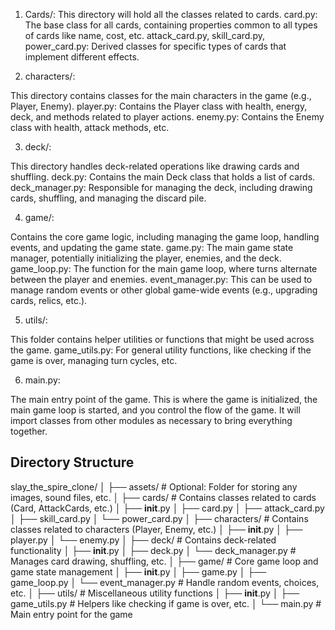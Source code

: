 1. Cards/: 
This directory will hold all the classes related to cards.
card.py: The base class for all cards, containing properties common to all types of cards like name, cost, etc.
attack_card.py, skill_card.py, power_card.py: Derived classes for specific types of cards that implement different effects.

2. characters/:

This directory contains classes for the main characters in the game (e.g., Player, Enemy).
player.py: Contains the Player class with health, energy, deck, and methods related to player actions.
enemy.py: Contains the Enemy class with health, attack methods, etc.

3. deck/:

This directory handles deck-related operations like drawing cards and shuffling.
deck.py: Contains the main Deck class that holds a list of cards.
deck_manager.py: Responsible for managing the deck, including drawing cards, shuffling, and managing the discard pile.

4. game/:

Contains the core game logic, including managing the game loop, handling events, and updating the game state.
game.py: The main game state manager, potentially initializing the player, enemies, and the deck.
game_loop.py: The function for the main game loop, where turns alternate between the player and enemies.
event_manager.py: This can be used to manage random events or other global game-wide events (e.g., upgrading cards, relics, etc.).

5. utils/:

This folder contains helper utilities or functions that might be used across the game.
game_utils.py: For general utility functions, like checking if the game is over, managing turn cycles, etc.

6. main.py:

The main entry point of the game. This is where the game is initialized, the main game loop is started, and you control the flow of the game. It will import classes from other modules as necessary to bring everything together.





## Directory Structure
slay_the_spire_clone/
│
├── assets/                 # Optional: Folder for storing any images, sound files, etc.
│
├── cards/                  # Contains classes related to cards (Card, AttackCards, etc.)
│   ├── __init__.py
│   ├── card.py
│   ├── attack_card.py
│   ├── skill_card.py
│   └── power_card.py
│
├── characters/             # Contains classes related to characters (Player, Enemy, etc.)
│   ├── __init__.py
│   ├── player.py
│   └── enemy.py
│
├── deck/                   # Contains deck-related functionality
│   ├── __init__.py
│   ├── deck.py
│   └── deck_manager.py     # Manages card drawing, shuffling, etc.
│
├── game/                   # Core game loop and game state management
│   ├── __init__.py
│   ├── game.py
│   ├── game_loop.py
│   └── event_manager.py    # Handle random events, choices, etc.
│
├── utils/                  # Miscellaneous utility functions
│   ├── __init__.py
│   ├── game_utils.py       # Helpers like checking if game is over, etc.
│
└── main.py                 # Main entry point for the game
